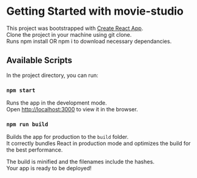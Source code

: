 # Getting Started with movie-studio

This project was bootstrapped with [Create React App](https://github.com/facebook/create-react-app).\
Clone the project in your machine using git clone.\
Runs npm install OR npm i to download necessary dependancies.

## Available Scripts

In the project directory, you can run:

### `npm start`

Runs the app in the development mode.\
Open [http://localhost:3000](http://localhost:3000) to view it in the browser.

### `npm run build`

Builds the app for production to the `build` folder.\
It correctly bundles React in production mode and optimizes the build for the best performance.

The build is minified and the filenames include the hashes.\
Your app is ready to be deployed!
